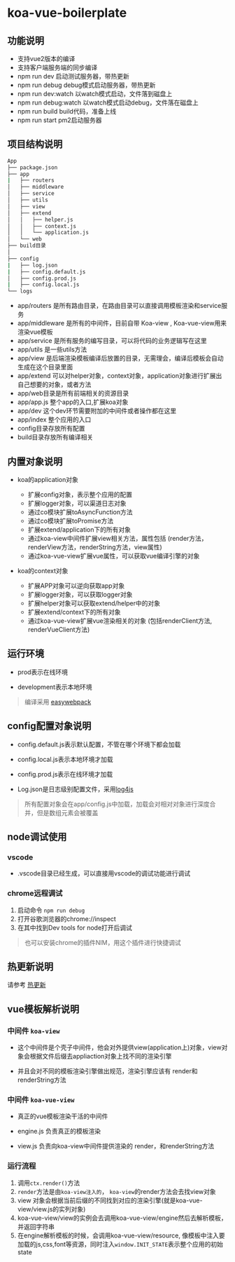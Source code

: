 # koa-vue-boilerplate

## 功能说明

- 支持vue2版本的编译
- 支持客户端服务端的同步编译
- npm run dev 启动测试服务器，带热更新
- npm run debug debug模式启动服务器，带热更新
- npm run dev:watch 以watch模式启动，文件落到磁盘上
- npm run debug:watch 以watch模式启动debug，文件落在磁盘上
- npm run build build代码，准备上线
- npm run start pm2启动服务器

## 项目结构说明
``` bash
App
├── package.json
├── app
|   ├── routers
│   ├── middleware
│   ├── service
│   ├── utils
│   ├── view
│   ├── extend
│   │   ├── helper.js 
│   │   ├── context.js
│   │   └── application.js
│   └── web
├── build目录
│ 
├── config
|   ├── log.json
|   ├── config.default.js
│   ├── config.prod.js
|   ├── config.local.js 
└── logs
```

* app/routers 是所有路由目录，在路由目录可以直接调用模板渲染和service服务
* app/middleware 是所有的中间件，目前自带 Koa-view , Koa-vue-view用来渲染vue模板
* app/service 是所有服务的编写目录，可以将代码的业务逻辑写在这里
* app/utils 是一些utils方法
* app/view 是后端渲染模板编译后放置的目录，无需理会，编译后模板会自动生成在这个目录里面
* app/extend 可以对helper对象，context对象，application对象进行扩展出自己想要的对象，或者方法
* app/web目录是所有前端相关的资源目录
* app/app.js 整个app的入口,扩展koa对象
* app/dev 这个dev环节需要附加的中间件或者操作都在这里
* app/index 整个应用的入口
* config目录存放所有配置
* build目录存放所有编译相关

## 内置对象说明

* koa的application对象
  * 扩展config对象，表示整个应用的配置
  * 扩展logger对象，可以渠道日志对象
  * 通过co模块扩展toAsyncFunction方法
  * 通过co模块扩展toPromise方法
  * 扩展extend/application下的所有对象
  * 通过koa-view中间件扩展view相关方法，属性包括 (render方法，renderView方法，renderString方法，view属性)
  * 通过koa-vue-view扩展vue属性，可以获取vue编译引擎的对象

* koa的context对象
  * 扩展APP对象可以逆向获取app对象
  * 扩展logger对象，可以获取logger对象
  * 扩展helper对象可以获取extend/helper中的对象
  * 扩展extend/context下的所有对象
  * 通过koa-vue-view扩展vue渲染相关的对象 (包括renderClient方法, renderVueClient方法)

## 运行环境

- prod表示在线环境

- development表示本地环境

> 编译采用 [easywebpack](https://www.yuque.com/easy-team/easywebpack)

## config配置对象说明

- config.default.js表示默认配置，不管在哪个环境下都会加载

- config.local.js表示本地环境才加载

- config.prod.js表示在线环境才加载
- Log.json是日志级别配置文件，采用[log4js](https://github.com/log4js-node/log4js-node)

>  所有配置对象会在app/config.js中加载，加载会对相对对象进行深度合并，但是数组元素会被覆盖

## node调试使用

### vscode
- .vscode目录已经生成，可以直接用vscode的调试功能进行调试

### chrome远程调试

1. 启动命令 `npm run debug`
2. 打开谷歌浏览器的chrome://inspect
3. 在其中找到Dev tools for node打开后调试

> 也可以安装chrome的插件NIM，用这个插件进行快捷调试

## 热更新说明

请参考 [热更新](https://zhuanlan.zhihu.com/p/30623057)

## vue模板解析说明

### 中间件 `koa-view`

- 这个中间件是个壳子中间件，他会对外提供view(application上)对象，view对象会根据文件后缀去appliaction对象上找不同的渲染引擎

- 并且会对不同的模板渲染引擎做出规范，渲染引擎应该有 render和renderString方法

### 中间件 `koa-vue-view`

- 真正的vue模板渲染干活的中间件

- engine.js 负责真正的模板渲染

- view.js 负责向koa-view中间件提供渲染的 render，和renderString方法

### 运行流程

1. 调用`ctx.render()`方法
2. `render`方法是由`koa-view注入的`， `koa-view`的render方法会去找view对象
3. view 对象会根据当前后缀的不同找到对应的渲染引擎(就是koa-vue-view/view.js的实列对象)
4. koa-vue-view/view的实例会去调用koa-vue-view/engine然后去解析模板，并返回字符串
5. 在engine解析模板的时候，会调用koa-vue-view/resource, 像模板中注入要加载的js,css,font等资源，同时注入`window.INIT_STATE`表示整个应用的初始state

